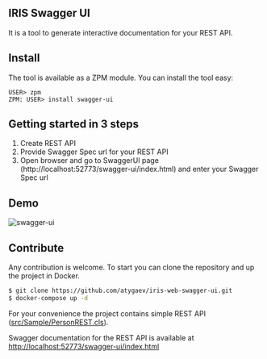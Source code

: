 ## IRIS Swagger UI
It is a tool to generate interactive documentation for your REST API.

## Install
The tool is available as a ZPM module. You can install the tool easy:
```objectscript
USER> zpm
ZPM: USER> install swagger-ui
```

## Getting started in 3 steps
1. Create REST API
2. Provide Swagger Spec url for your REST API
3. Open browser and go to SwaggerUI page (http://localhost:52773/swagger-ui/index.html) and enter your Swagger Spec url

## Demo
![swagger-ui](https://user-images.githubusercontent.com/27987608/79063723-86cdde00-7ccd-11ea-9914-b8cd7077f6e7.png)

## Contribute
Any contribution is welcome.
To start you can clone the repository and up the project in Docker.
```bash
$ git clone https://github.com/atygaev/iris-web-swagger-ui.git
$ docker-compose up -d
```

For your convenience the project contains simple REST API ([src/Sample/PersonREST.cls](https://github.com/atygaev/iris-web-swagger-ui/blob/master/src/Sample/PersonREST.cls)).

Swagger documentation for the REST API is available at [http://localhost:52773/swagger-ui/index.html](http://localhost:52773/swagger-ui/index.html)
